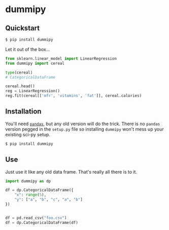 # dummipy

## Quickstart

```bash
$ pip install dummipy
```

Let it out of the box...

```python
from sklearn.linear_model import LinearRegression
from dummipy import cereal

type(cereal)
# CategoricalDataFrame

cereal.head()
reg = LinearRegression()
reg.fit(cereal[['mfr', 'vitamins', 'fat']], cereal.calories)
```

## Installation
You'll need [`pandas`](http://pandas.pydata.org/), but any old version will do 
the trick. There is no `pandas` version pegged in the `setup.py` file so 
installing `dummipy` won't mess up your existing sci-py setup.

```bash
$ pip install dummipy
```


## Use
Just use it like any old data frame. That's really all there is to it.

```python
import dummipy as dp

df = dp.CategoricalDataFrame({
    "x": range(5),
    "y": ["a", "b", "c", "a", "b"]
})


df = pd.read_csv("foo.csv")
df = dp.CategoricalDataFrame(df)
```
